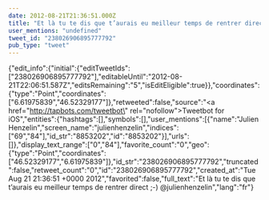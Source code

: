 ```yaml
---
date: 2012-08-21T21:36:51.000Z
title: "Et là tu te dis que t’aurais eu meilleur temps de rentrer direct ;-) <a href='http://twitter.com/julienhenzelin'>@julienhenzelin</a>″"
user_mentions: "undefined"
tweet_id: "238026906895777792"
pub_type: "tweet"
---
```

{"edit_info":{"initial":{"editTweetIds":["238026906895777792"],"editableUntil":"2012-08-21T22:06:51.587Z","editsRemaining":"5","isEditEligible":true}},"coordinates":{"type":"Point","coordinates":["6.61975839","46.52329177"]},"retweeted":false,"source":"<a href=\"http://tapbots.com/tweetbot\" rel=\"nofollow\">Tweetbot for iOS</a>","entities":{"hashtags":[],"symbols":[],"user_mentions":[{"name":"Julien Henzelin","screen_name":"julienhenzelin","indices":["69","84"],"id_str":"8853202","id":"8853202"}],"urls":[]},"display_text_range":["0","84"],"favorite_count":"0","geo":{"type":"Point","coordinates":["46.52329177","6.61975839"]},"id_str":"238026906895777792","truncated":false,"retweet_count":"0","id":"238026906895777792","created_at":"Tue Aug 21 21:36:51 +0000 2012","favorited":false,"full_text":"Et là tu te dis que t’aurais eu meilleur temps de rentrer direct ;-) @julienhenzelin","lang":"fr"}

